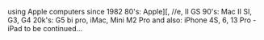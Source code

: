 using Apple computers since 1982
80's: Apple][, //e, II GS
90's: Mac II SI, G3, G4
20k's: G5 bi pro, iMac, Mini M2 Pro and also: iPhone 4S, 6, 13 Pro - iPad 
to be continued...

